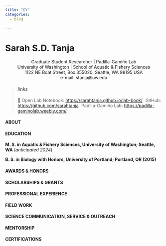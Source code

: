 ```yaml
---
title: "CV"
categories:
  - blog

---
```


# Sarah S.D. Tanja 

<div style="text-align:center"> Graduate Student Researcher | Padilla-Gamiño Lab </div>
<div style="text-align:center">University of Washington | School of Aquatic & Fishery Sciences</div>
<div style="text-align:center">1122 NE Boat Street, Box 355020, Seattle, WA 98195 USA</div>
<div style="text-align:center">e-mail: stanja@uw.edu</div>

> #### *links*
>
> :notebook: Open Lab Notebook: https://sarahtanja.github.io/lab-book/
> <img src="C:\Users\Minerva\Documents\GitHub\lab-book\assets\images\githuboctocat.svg" style="zoom:9%;" /> GitHub: https://github.com/sarahtanja
> <img src="C:\Users\Minerva\Documents\GitHub\lab-book\assets\images\coral-icon" style="zoom:8%;"/>  Padilla-Gamiño Lab: https://padilla-gaminolab.weebly.com/

#### ABOUT 


#### EDUCATION

**M. S. in Aquatic & Fishery Sciences, University of Washington; Seattle, WA**   (*anticipated 2024*)   						

**B. S. in Biology with Honors, University of Portland; Portland, OR  (2015)** 





#### AWARDS & HONORS




#### SCHOLARSHIPS & GRANTS




#### PROFESSIONAL EXPERIENCE




#### FIELD WORK




#### SCIENCE COMMUNICATION, SERVICE & OUTREACH




#### MENTORSHIP




#### CERTIFICATIONS



